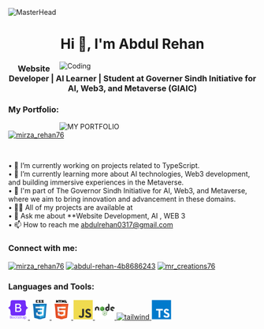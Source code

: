 ![MasterHead](https://mir-s3-cdn-cf.behance.net/project_modules/fs/54b6c068097599.5b50bca476b9b.gif)
<h1 align="center">Hi 👋, I'm Abdul Rehan</h1>
<img  align="right" alt="Coding" width="400" src="https://cdn.dribbble.com/users/1162077/screenshots/3848914/programmer.gif">
<h3 align="center">Website Developer | AI Learner | Student at Governer Sindh Initiative for AI, Web3, and Metaverse (GIAIC)</h3>

<h3 align="left">My Portfolio:</h3>
<img  align="right" alt="MY PORTFOLIO" width="400" src="https://static.vecteezy.com/system/resources/previews/025/746/855/non_2x/portfolio-button-speech-bubble-banner-label-portfolio-vector.jpg">

<p align="left"> <a href="https://twitter.com/mirza_rehan76" target="blank"><img src="https://img.shields.io/twitter/follow/mirza_rehan76?logo=twitter&style=for-the-badge" alt="mirza_rehan76" /></a> </p>

<br>


• 🔭 I’m currently working on projects related to TypeScript.<br>
• 🌱 I’m currently learning more about AI technologies, Web3 development, and building immersive experiences in the Metaverse.<br>
• 💼 I'm part of The Governor Sindh Initiative for AI, Web3, and Metaverse,<br> where we aim to bring innovation and advancement in these domains. <br>
• 👨‍💻 All of my projects are available at <br>
• 💬 Ask me about **Website Development, AI , WEB 3 <br>
• 📫 How to reach me abdulrehan0317@gmail.com <br>
<h3 align="left">Connect with me:</h3>
<p align="left">
<a href="https://twitter.com/mirza_rehan76" target="_blank"><img align="center" src="https://raw.githubusercontent.com/rahuldkjain/github-profile-readme-generator/master/src/images/icons/Social/twitter.svg" alt="mirza_rehan76" height="30" width="40" /></a>
<a href="https://linkedin.com/in/abdul-rehan-4b8686243" target="_blank"><img align="center" src="https://raw.githubusercontent.com/rahuldkjain/github-profile-readme-generator/master/src/images/icons/Social/linked-in-alt.svg" alt="abdul-rehan-4b8686243" height="30" width="40" /></a>
<a href="https://instagram.com/mr_creations76" target="_blank"><img align="center" src="https://raw.githubusercontent.com/rahuldkjain/github-profile-readme-generator/master/src/images/icons/Social/instagram.svg" alt="mr_creations76" height="30" width="40" /></a>
</p>
<h3 align="left">Languages and Tools:</h3>
<p align="left"> <a href="https://getbootstrap.com" target="_blank" rel="noreferrer"> <img src="https://raw.githubusercontent.com/devicons/devicon/master/icons/bootstrap/bootstrap-plain-wordmark.svg" alt="bootstrap" width="40" height="40"/> </a> <a href="https://www.w3schools.com/css/" target="_blank" rel="noreferrer"> <img src="https://raw.githubusercontent.com/devicons/devicon/master/icons/css3/css3-original-wordmark.svg" alt="css3" width="40" height="40"/> </a> <a href="https://www.w3.org/html/" target="_blank" rel="noreferrer"> <img src="https://raw.githubusercontent.com/devicons/devicon/master/icons/html5/html5-original-wordmark.svg" alt="html5" width="40" height="40"/> </a> <a href="https://developer.mozilla.org/en-US/docs/Web/JavaScript" target="_blank" rel="noreferrer"> <img src="https://raw.githubusercontent.com/devicons/devicon/master/icons/javascript/javascript-original.svg" alt="javascript" width="40" height="40"/> </a> <a href="https://nodejs.org" target="_blank" rel="noreferrer"> <img src="https://raw.githubusercontent.com/devicons/devicon/master/icons/nodejs/nodejs-original-wordmark.svg" alt="nodejs" width="40" height="40"/> </a> <a href="https://tailwindcss.com/" target="_blank" rel="noreferrer"> <img src="https://www.vectorlogo.zone/logos/tailwindcss/tailwindcss-icon.svg" alt="tailwind" width="40" height="40"/> </a> <a href="https://www.typescriptlang.org/" target="_blank" rel="noreferrer"> <img src="https://raw.githubusercontent.com/devicons/devicon/master/icons/typescript/typescript-original.svg" alt="typescript" width="40" height="40"/> </a> </p>
<p>
